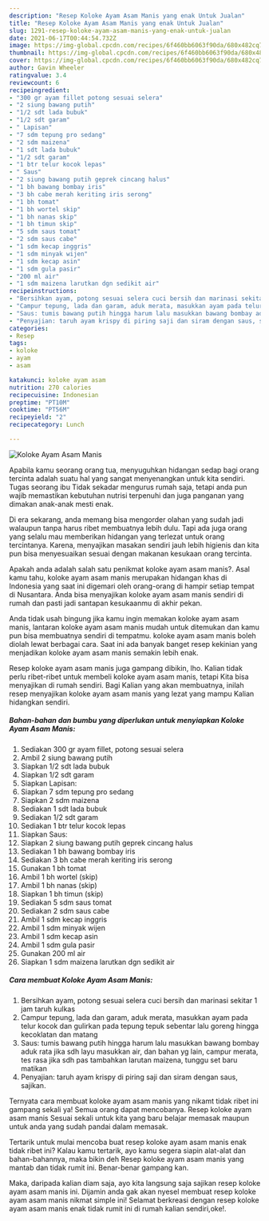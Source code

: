 ```yaml
---
description: "Resep Koloke Ayam Asam Manis yang enak Untuk Jualan"
title: "Resep Koloke Ayam Asam Manis yang enak Untuk Jualan"
slug: 1291-resep-koloke-ayam-asam-manis-yang-enak-untuk-jualan
date: 2021-06-17T00:44:54.732Z
image: https://img-global.cpcdn.com/recipes/6f460bb6063f90da/680x482cq70/koloke-ayam-asam-manis-foto-resep-utama.jpg
thumbnail: https://img-global.cpcdn.com/recipes/6f460bb6063f90da/680x482cq70/koloke-ayam-asam-manis-foto-resep-utama.jpg
cover: https://img-global.cpcdn.com/recipes/6f460bb6063f90da/680x482cq70/koloke-ayam-asam-manis-foto-resep-utama.jpg
author: Gavin Wheeler
ratingvalue: 3.4
reviewcount: 6
recipeingredient:
- "300 gr ayam fillet potong sesuai selera"
- "2 siung bawang putih"
- "1/2 sdt lada bubuk"
- "1/2 sdt garam"
- " Lapisan"
- "7 sdm tepung pro sedang"
- "2 sdm maizena"
- "1 sdt lada bubuk"
- "1/2 sdt garam"
- "1 btr telur kocok lepas"
- " Saus"
- "2 siung bawang putih geprek cincang halus"
- "1 bh bawang bombay iris"
- "3 bh cabe merah keriting iris serong"
- "1 bh tomat"
- "1 bh wortel skip"
- "1 bh nanas skip"
- "1 bh timun skip"
- "5 sdm saus tomat"
- "2 sdm saus cabe"
- "1 sdm kecap inggris"
- "1 sdm minyak wijen"
- "1 sdm kecap asin"
- "1 sdm gula pasir"
- "200 ml air"
- "1 sdm maizena larutkan dgn sedikit air"
recipeinstructions:
- "Bersihkan ayam, potong sesuai selera cuci bersih dan marinasi sekitar 1 jam taruh kulkas"
- "Campur tepung, lada dan garam, aduk merata, masukkan ayam pada telur kocok dan gulirkan pada tepung tepuk sebentar lalu goreng hingga kecoklatan dan matang"
- "Saus: tumis bawang putih hingga harum lalu masukkan bawang bombay aduk rata jika sdh layu masukkan air, dan bahan yg lain, campur merata, tes rasa jika sdh pas tambahkan larutan maizena, tunggu set baru matikan"
- "Penyajian: taruh ayam krispy di piring saji dan siram dengan saus, sajikan."
categories:
- Resep
tags:
- koloke
- ayam
- asam

katakunci: koloke ayam asam 
nutrition: 270 calories
recipecuisine: Indonesian
preptime: "PT10M"
cooktime: "PT56M"
recipeyield: "2"
recipecategory: Lunch

---
```



![Koloke Ayam Asam Manis](https://img-global.cpcdn.com/recipes/6f460bb6063f90da/680x482cq70/koloke-ayam-asam-manis-foto-resep-utama.jpg)

Apabila kamu seorang orang tua, menyuguhkan hidangan sedap bagi orang tercinta adalah suatu hal yang sangat menyenangkan untuk kita sendiri. Tugas seorang ibu Tidak sekadar mengurus rumah saja, tetapi anda pun wajib memastikan kebutuhan nutrisi terpenuhi dan juga panganan yang dimakan anak-anak mesti enak.

Di era  sekarang, anda memang bisa mengorder olahan yang sudah jadi walaupun tanpa harus ribet membuatnya lebih dulu. Tapi ada juga orang yang selalu mau memberikan hidangan yang terlezat untuk orang tercintanya. Karena, menyajikan masakan sendiri jauh lebih higienis dan kita pun bisa menyesuaikan sesuai dengan makanan kesukaan orang tercinta. 



Apakah anda adalah salah satu penikmat koloke ayam asam manis?. Asal kamu tahu, koloke ayam asam manis merupakan hidangan khas di Indonesia yang saat ini digemari oleh orang-orang di hampir setiap tempat di Nusantara. Anda bisa menyajikan koloke ayam asam manis sendiri di rumah dan pasti jadi santapan kesukaanmu di akhir pekan.

Anda tidak usah bingung jika kamu ingin memakan koloke ayam asam manis, lantaran koloke ayam asam manis mudah untuk ditemukan dan kamu pun bisa membuatnya sendiri di tempatmu. koloke ayam asam manis boleh diolah lewat berbagai cara. Saat ini ada banyak banget resep kekinian yang menjadikan koloke ayam asam manis semakin lebih enak.

Resep koloke ayam asam manis juga gampang dibikin, lho. Kalian tidak perlu ribet-ribet untuk membeli koloke ayam asam manis, tetapi Kita bisa menyajikan di rumah sendiri. Bagi Kalian yang akan membuatnya, inilah resep menyajikan koloke ayam asam manis yang lezat yang mampu Kalian hidangkan sendiri.

<!--inarticleads1-->

##### Bahan-bahan dan bumbu yang diperlukan untuk menyiapkan Koloke Ayam Asam Manis:

1. Sediakan 300 gr ayam fillet, potong sesuai selera
1. Ambil 2 siung bawang putih
1. Siapkan 1/2 sdt lada bubuk
1. Siapkan 1/2 sdt garam
1. Siapkan  Lapisan:
1. Siapkan 7 sdm tepung pro sedang
1. Siapkan 2 sdm maizena
1. Sediakan 1 sdt lada bubuk
1. Sediakan 1/2 sdt garam
1. Sediakan 1 btr telur kocok lepas
1. Siapkan  Saus:
1. Siapkan 2 siung bawang putih geprek cincang halus
1. Sediakan 1 bh bawang bombay iris
1. Sediakan 3 bh cabe merah keriting iris serong
1. Gunakan 1 bh tomat
1. Ambil 1 bh wortel (skip)
1. Ambil 1 bh nanas (skip)
1. Siapkan 1 bh timun (skip)
1. Sediakan 5 sdm saus tomat
1. Sediakan 2 sdm saus cabe
1. Ambil 1 sdm kecap inggris
1. Ambil 1 sdm minyak wijen
1. Ambil 1 sdm kecap asin
1. Ambil 1 sdm gula pasir
1. Gunakan 200 ml air
1. Siapkan 1 sdm maizena larutkan dgn sedikit air




<!--inarticleads2-->

##### Cara membuat Koloke Ayam Asam Manis:

1. Bersihkan ayam, potong sesuai selera cuci bersih dan marinasi sekitar 1 jam taruh kulkas
1. Campur tepung, lada dan garam, aduk merata, masukkan ayam pada telur kocok dan gulirkan pada tepung tepuk sebentar lalu goreng hingga kecoklatan dan matang
1. Saus: tumis bawang putih hingga harum lalu masukkan bawang bombay aduk rata jika sdh layu masukkan air, dan bahan yg lain, campur merata, tes rasa jika sdh pas tambahkan larutan maizena, tunggu set baru matikan
1. Penyajian: taruh ayam krispy di piring saji dan siram dengan saus, sajikan.




Ternyata cara membuat koloke ayam asam manis yang nikamt tidak ribet ini gampang sekali ya! Semua orang dapat mencobanya. Resep koloke ayam asam manis Sesuai sekali untuk kita yang baru belajar memasak maupun untuk anda yang sudah pandai dalam memasak.

Tertarik untuk mulai mencoba buat resep koloke ayam asam manis enak tidak ribet ini? Kalau kamu tertarik, ayo kamu segera siapin alat-alat dan bahan-bahannya, maka bikin deh Resep koloke ayam asam manis yang mantab dan tidak rumit ini. Benar-benar gampang kan. 

Maka, daripada kalian diam saja, ayo kita langsung saja sajikan resep koloke ayam asam manis ini. Dijamin anda gak akan nyesel membuat resep koloke ayam asam manis nikmat simple ini! Selamat berkreasi dengan resep koloke ayam asam manis enak tidak rumit ini di rumah kalian sendiri,oke!.

